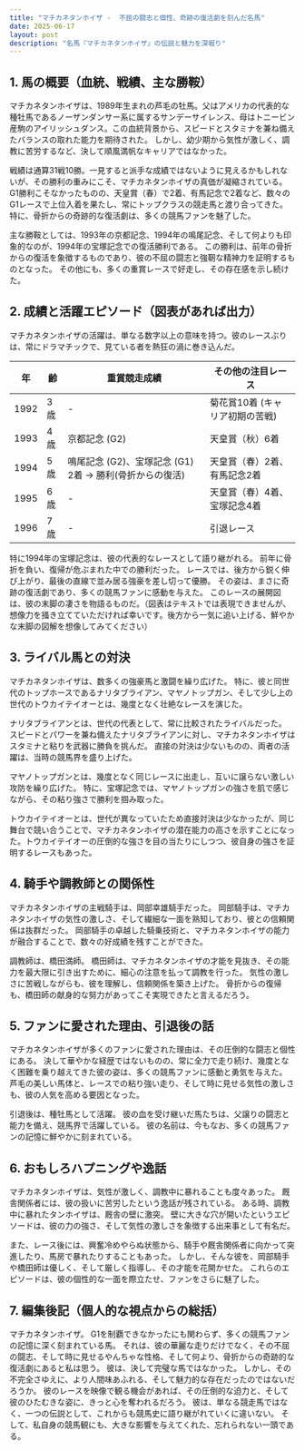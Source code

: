 ```yaml
---
title: "マチカネタンホイザ -  不屈の闘志と個性、奇跡の復活劇を刻んだ名馬"
date: 2025-06-17
layout: post
description: "名馬『マチカネタンホイザ』の伝説と魅力を深堀り"
---
```


## 1. 馬の概要（血統、戦績、主な勝鞍）

マチカネタンホイザは、1989年生まれの芦毛の牡馬。父はアメリカの代表的な種牡馬であるノーザンダンサー系に属するサンデーサイレンス、母はトニービン産駒のアイリッシュダンス。この血統背景から、スピードとスタミナを兼ね備えたバランスの取れた能力を期待された。  しかし、幼少期から気性が激しく、調教に苦労するなど、決して順風満帆なキャリアではなかった。

戦績は通算31戦10勝。一見すると派手な成績ではないように見えるかもしれないが、その勝利の重みにこそ、マチカネタンホイザの真価が凝縮されている。  G1勝利こそなかったものの、天皇賞（春）で2着、有馬記念で2着など、数々のG1レースで上位入着を果たし、常にトップクラスの競走馬と渡り合ってきた。  特に、骨折からの奇跡的な復活劇は、多くの競馬ファンを魅了した。

主な勝鞍としては、1993年の京都記念、1994年の鳴尾記念、そして何よりも印象的なのが、1994年の宝塚記念での復活勝利である。  この勝利は、前年の骨折からの復活を象徴するものであり、彼の不屈の闘志と強靭な精神力を証明するものとなった。  その他にも、多くの重賞レースで好走し、その存在感を示し続けた。


## 2. 成績と活躍エピソード（図表があれば出力）

マチカネタンホイザの活躍は、単なる数字以上の意味を持つ。彼のレースぶりは、常にドラマチックで、見ている者を熱狂の渦に巻き込んだ。

| 年 | 齢 | 重賞競走成績 | その他の注目レース |
|---|---|---|---|
| 1992 | 3歳 |  - |  菊花賞10着 (キャリア初期の苦戦) |
| 1993 | 4歳 | 京都記念 (G2) |  天皇賞（秋）6着 |
| 1994 | 5歳 | 鳴尾記念 (G2)、宝塚記念 (G1) 2着 → 勝利(骨折からの復活) | 天皇賞（春）2着、有馬記念2着 |
| 1995 | 6歳 | - |  天皇賞（春）4着、宝塚記念4着 |
| 1996 | 7歳 | - |  引退レース


特に1994年の宝塚記念は、彼の代表的なレースとして語り継がれる。  前年に骨折を負い、復帰が危ぶまれた中での勝利だった。  レースでは、後方から鋭く伸び上がり、最後の直線で並み居る強豪を差し切って優勝。  その姿は、まさに奇跡の復活劇であり、多くの競馬ファンに感動を与えた。  このレースの展開図は、彼の末脚の凄さを物語るものだ。（図表はテキストでは表現できませんが、想像力を掻き立てていただければ幸いです。後方から一気に追い上げる、鮮やかな末脚の図解を想像してみてください）


## 3. ライバル馬との対決

マチカネタンホイザは、数多くの強豪馬と激闘を繰り広げた。  特に、彼と同世代のトップホースであるナリタブライアン、マヤノトップガン、そして少し上の世代のトウカイテイオーとは、幾度となく壮絶なレースを演じた。

ナリタブライアンとは、世代の代表として、常に比較されたライバルだった。  スピードとパワーを兼ね備えたナリタブライアンに対し、マチカネタンホイザはスタミナと粘りを武器に勝負を挑んだ。  直接の対決は少ないものの、両者の活躍は、当時の競馬界を盛り上げた。

マヤノトップガンとは、幾度となく同じレースに出走し、互いに譲らない激しい攻防を繰り広げた。  特に、宝塚記念では、マヤノトップガンの強さを肌で感じながら、その粘り強さで勝利を掴み取った。

トウカイテイオーとは、世代が異なっていたため直接対決は少なかったが、同じ舞台で競い合うことで、マチカネタンホイザの潜在能力の高さを示すことになった。トウカイテイオーの圧倒的な強さを目の当たりにしつつ、彼自身の強さを証明するレースもあった。


## 4. 騎手や調教師との関係性

マチカネタンホイザの主戦騎手は、岡部幸雄騎手だった。  岡部騎手は、マチカネタンホイザの気性の激しさ、そして繊細な一面を熟知しており、彼との信頼関係は抜群だった。  岡部騎手の卓越した騎乗技術と、マチカネタンホイザの能力が融合することで、数々の好成績を残すことができた。

調教師は、橋田満師。  橋田師は、マチカネタンホイザの才能を見抜き、その能力を最大限に引き出すために、細心の注意を払って調教を行った。  気性の激しさに苦戦しながらも、彼を理解し、信頼関係を築き上げた。  骨折からの復帰も、橋田師の献身的な努力があってこそ実現できたと言えるだろう。


## 5. ファンに愛された理由、引退後の話

マチカネタンホイザが多くのファンに愛された理由は、その圧倒的な闘志と個性にある。  決して華やかな経歴ではないものの、常に全力で走り続け、幾度となく困難を乗り越えてきた彼の姿は、多くの競馬ファンに感動と勇気を与えた。  芦毛の美しい馬体と、レースでの粘り強い走り、そして時に見せる気性の激しさも、彼の人気を高める要因となった。

引退後は、種牡馬として活躍。  彼の血を受け継いだ馬たちは、父譲りの闘志と能力を備え、競馬界で活躍している。  彼の名前は、今もなお、多くの競馬ファンの記憶に鮮やかに刻まれている。


## 6. おもしろハプニングや逸話

マチカネタンホイザは、気性が激しく、調教中に暴れることも度々あった。  厩舎関係者には、彼の扱いに苦労したという逸話が残されている。  ある時、調教中に暴れたタンホイザは、厩舎の壁に激突。  壁に大きな穴が開いたというエピソードは、彼の力の強さ、そして気性の激しさを象徴する出来事として有名だ。

また、レース後には、興奮冷めやらぬ状態から、騎手や厩舎関係者に向かって突進したり、馬房で暴れたりすることもあった。  しかし、そんな彼を、岡部騎手や橋田師は優しく、そして厳しく指導し、その才能を花開かせた。  これらのエピソードは、彼の個性的な一面を際立たせ、ファンをさらに魅了した。


## 7. 編集後記（個人的な視点からの総括）

マチカネタンホイザ。  G1を制覇できなかったにも関わらず、多くの競馬ファンの記憶に深く刻まれている馬。  それは、彼の華麗な走りだけでなく、その不屈の闘志、そして時に見せるやんちゃな性格、そして何より、骨折からの奇跡的な復活劇にあると私は思う。  彼は、決して完璧な馬ではなかった。  しかし、その不完全さゆえに、より人間味あふれる、そして魅力的な存在だったのではないだろうか。  彼のレースを映像で観る機会があれば、その圧倒的な迫力と、そして彼のひたむきな姿に、きっと心を奪われるだろう。  彼は、単なる競走馬ではなく、一つの伝説として、これからも競馬史に語り継がれていくに違いない。  そして、私自身の競馬観にも、大きな影響を与えてくれた、忘れられない一頭である。
